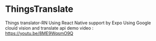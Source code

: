# ThingsTranslate
Things translator-RN
Using React Native support by Expo
Using Google clouid vision and translate api
demo video : https://youtu.be/8ME9WqsmO9Q
